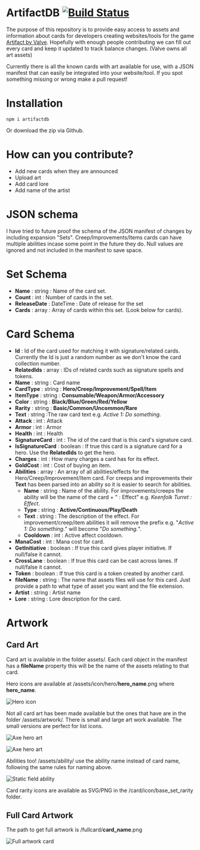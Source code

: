 # ArtifactDB [![Build Status](https://travis-ci.com/ottah/ArtifactDB.svg?branch=master)](https://travis-ci.com/ottah/ArtifactDB)
The purpose of this repository is to provide easy access to assets and information about cards for developers creating websites/tools for the game [Artifact by Valve](http://playartifact.com). Hopefully with enough people contributing we can fill out every card and keep it updated to track balance changes.
(Valve owns all art assets)

Currently there is all the known cards with art available for use, with a JSON manifest that can easily be integrated into your website/tool. If you spot something missing or wrong make a pull request!

# Installation
`npm i artifactdb`

Or download the zip via Github. 

# How can you contribute?
- Add new cards when they are announced
- Upload art
- Add card lore
- Add name of the artist

# JSON schema
I have tried to future proof the schema of the JSON manifest of changes by including expansion "Sets". Creep/Improvements/Items cards can have multiple abilities incase some point in the future they do. Null values are ignored and not included in the manifest to save space.

# Set Schema
- **Name** : string : Name of the card set.
- **Count** : int : Number of cards in the set.
- **ReleaseDate** : DateTime : Date of release for the set
- **Cards** : array : Array of cards within this set. (Look below for cards).

# Card Schema
- **Id** : Id of the card used for matching it with signature/related cards. Currently the Id is just a random number as we don't know the card collection number.
- **RelatedIds** : array : IDs of related cards such as signature spells and tokens.
- **Name** : string : Card name
- **CardType** : string : **Hero/Creep/Improvement/Spell/Item**
- **ItemType** : string : **Consumable/Weapon/Armor/Accessory**
- **Color** : string : **Black/Blue/Green/Red/Yellow**
- **Rarity** : string : **Basic/Common/Uncommon/Rare**
- **Text** : string :The raw card text e.g. _Active 1: Do something._
- **Attack** : int : Attack
- **Armor** : int : Armor
- **Health** : int : Health
- **SignatureCard** : int : The id of the card that is this card's signature card.
- **IsSignatureCard** : boolean : If true this card is a signature card for a hero. Use the **RelatedIds** to get the hero.
- **Charges** : int : How many charges a card has for its effect.
- **GoldCost** : int : Cost of buying an item.
- **Abilities** : array : An array of all abilities/effects for the Hero/Creep/Improvement/Item card. For creeps and improvements their **Text** has been parsed into an ability so it is easier to search for abilities.
  - **Name** : string : Name of the ability. For improvements/creeps the ability will be the name of the card + " : Effect" e.g. _Keenfolk Turret : Effect_. 
  - **Type** : string : **Active/Continuous/Play/Death**
  - **Text** : string : The description of the effect. For improvement/creep/item abilities it will remove the prefix e.g. "_Active 1: Do something._" will become "_Do something._".
  - **Cooldown** : int : Active affect cooldown.
- **ManaCost** : int : Mana cost for card.
- **GetInitiative** : boolean : If true this card gives player initiative. If null/false it cannot.
- **CrossLane** : boolean : If true this card can be cast across lanes. If null/false it cannot.
- **Token** : boolean : If true this card is a token created by another card.
- **fileName** : string : The name that assets files will use for this card. Just provide a path to what type of asset you want and the file extension.
- **Artist** : string : Artist name
- **Lore** : string : Lore description for the card.

# Artwork

## Card Art
Card art is available in the folder assets/. Each card object in the manifest has a __fileName__ property this will be the name of the assets relating to that card.

Hero icons are available at /assets/icon/hero/**hero_name**.png where **hero_name**.

![Hero icon](https://raw.githubusercontent.com/ottah/ArtifactDB/master/assets/icon/hero/jmuy_the_wise.png)

Not all card art has been made available but the ones that have are in the folder /assets/artwork/. There is small and large art work available. The small versions are perfect for list icons.

![Axe hero art](https://raw.githubusercontent.com/ottah/ArtifactDB/master/assets/artwork/small/axe.jpg)

![Axe hero art](https://raw.githubusercontent.com/ottah/ArtifactDB/master/assets/artwork/large/axe.jpg)

Abilities too! /assets/ability/ use the ability name instead of card name, following the same rules for naming above.

![Static field ability](https://raw.githubusercontent.com/ottah/ArtifactDB/master/assets/ability/static_field.jpg)

Card rarity icons are available as SVG/PNG in the /card/icon/base_set_rarity folder.

## Full Card Artwork
The path to get full artwork is /fullcard/**card_name**.png

![Full artwork card](https://raw.githubusercontent.com/ottah/ArtifactDB/master/assets/fullcard/keenfolk_turret.png "Full artwork for Keenfolk Turret")

